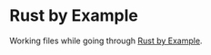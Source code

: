 # Rust by Example

Working files while going through [Rust by Example](https://doc.rust-lang.org/stable/rust-by-example/).